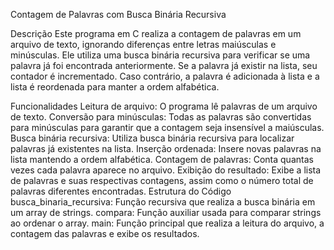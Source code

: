 Contagem de Palavras com Busca Binária Recursiva

Descrição
Este programa em C realiza a contagem de palavras em um arquivo de texto, ignorando diferenças entre letras maiúsculas e minúsculas. Ele utiliza uma busca binária recursiva para verificar se uma palavra já foi encontrada anteriormente. Se a palavra já existir na lista, seu contador é incrementado. Caso contrário, a palavra é adicionada à lista e a lista é reordenada para manter a ordem alfabética.

Funcionalidades
Leitura de arquivo: O programa lê palavras de um arquivo de texto.
Conversão para minúsculas: Todas as palavras são convertidas para minúsculas para garantir que a contagem seja insensível a maiúsculas.
Busca binária recursiva: Utiliza busca binária recursiva para localizar palavras já existentes na lista.
Inserção ordenada: Insere novas palavras na lista mantendo a ordem alfabética.
Contagem de palavras: Conta quantas vezes cada palavra aparece no arquivo.
Exibição do resultado: Exibe a lista de palavras e suas respectivas contagens, assim como o número total de palavras diferentes encontradas.
Estrutura do Código
busca_binaria_recursiva: Função recursiva que realiza a busca binária em um array de strings.
compara: Função auxiliar usada para comparar strings ao ordenar o array.
main: Função principal que realiza a leitura do arquivo, a contagem das palavras e exibe os resultados.
